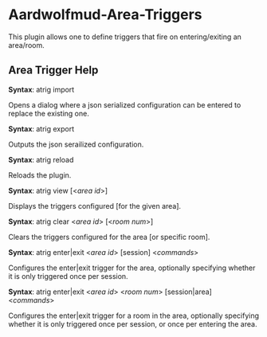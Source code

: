 
# Aardwolfmud-Area-Triggers

This plugin allows one to define triggers that fire on entering/exiting an area/room.

Area Trigger Help
-----------------

**Syntax**: atrig import 

Opens a dialog where a json serialized configuration can be entered to replace the existing one.

**Syntax**: atrig export 

Outputs the json serailized configuration.

**Syntax**: atrig reload 

Reloads the plugin.

**Syntax**: atrig view [<*area id*>] 

Displays the triggers configured [for the given area].

**Syntax**: atrig clear <*area id*> [<*room num*>] 

Clears the triggers configured for the area [or specific room].

**Syntax**: atrig enter|exit <*area id*> [session] <*commands*>

Configures the enter|exit trigger for the area, optionally specifying whether it is only triggered once per session.

**Syntax**: atrig enter|exit <*area id*> <*room num*> [session|area] <*commands*>

Configures the enter|exit trigger for a room in the area, optionally specifying whether it is only triggered once per session, or once per entering the area.
